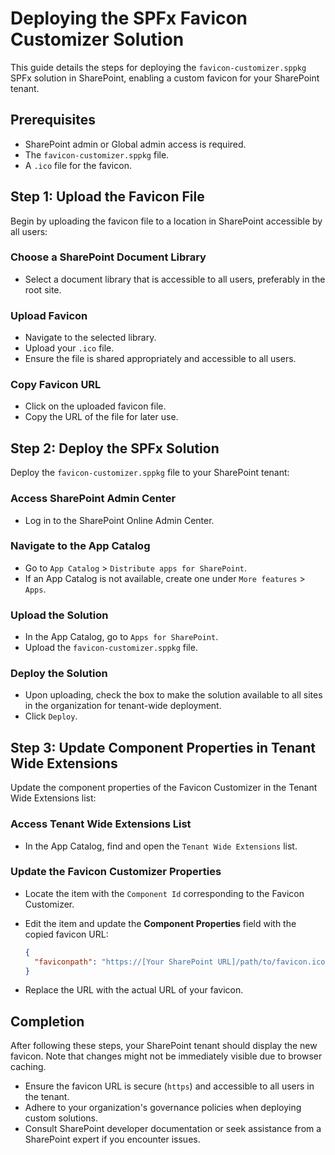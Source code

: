 # Deploying the SPFx Favicon Customizer Solution

This guide details the steps for deploying the `favicon-customizer.sppkg` SPFx solution in SharePoint, enabling a custom favicon for your SharePoint tenant.

## Prerequisites

- SharePoint admin or Global admin access is required.
- The `favicon-customizer.sppkg` file.
- A `.ico` file for the favicon.

## Step 1: Upload the Favicon File

Begin by uploading the favicon file to a location in SharePoint accessible by all users:

### Choose a SharePoint Document Library

- Select a document library that is accessible to all users, preferably in the root site.

### Upload Favicon

- Navigate to the selected library.
- Upload your `.ico` file.
- Ensure the file is shared appropriately and accessible to all users.

### Copy Favicon URL

- Click on the uploaded favicon file.
- Copy the URL of the file for later use.

## Step 2: Deploy the SPFx Solution

Deploy the `favicon-customizer.sppkg` file to your SharePoint tenant:

### Access SharePoint Admin Center

- Log in to the SharePoint Online Admin Center.

### Navigate to the App Catalog

- Go to `App Catalog` > `Distribute apps for SharePoint`.
- If an App Catalog is not available, create one under `More features` > `Apps`.

### Upload the Solution

- In the App Catalog, go to `Apps for SharePoint`.
- Upload the `favicon-customizer.sppkg` file.

### Deploy the Solution

- Upon uploading, check the box to make the solution available to all sites in the organization for tenant-wide deployment.
- Click `Deploy`.

## Step 3: Update Component Properties in Tenant Wide Extensions

Update the component properties of the Favicon Customizer in the Tenant Wide Extensions list:

### Access Tenant Wide Extensions List

- In the App Catalog, find and open the `Tenant Wide Extensions` list.

### Update the Favicon Customizer Properties

- Locate the item with the `Component Id` corresponding to the Favicon Customizer.
- Edit the item and update the **Component Properties** field with the copied favicon URL:

  ```json
  {
    "faviconpath": "https://[Your SharePoint URL]/path/to/favicon.ico"
  }
  ```

- Replace the URL with the actual URL of your favicon.

## Completion

After following these steps, your SharePoint tenant should display the new favicon. Note that changes might not be immediately visible due to browser caching.

- Ensure the favicon URL is secure (`https`) and accessible to all users in the tenant.
- Adhere to your organization's governance policies when deploying custom solutions.
- Consult SharePoint developer documentation or seek assistance from a SharePoint expert if you encounter issues.
